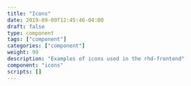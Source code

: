 ```yaml
---
title: "Icons"
date: 2019-09-09T12:45:46-04:00
draft: false
type: component
tags: ["component"]
categories: ["component"]
weight: 99
description: "Examples of icons used in the rhd-frontend"
component: "icons"
scripts: []
---
```


